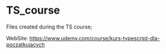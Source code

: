 # TS_course
Files created during the TS course;

WebSite: https://www.udemy.com/course/kurs-typescript-dla-poczatkujacych
